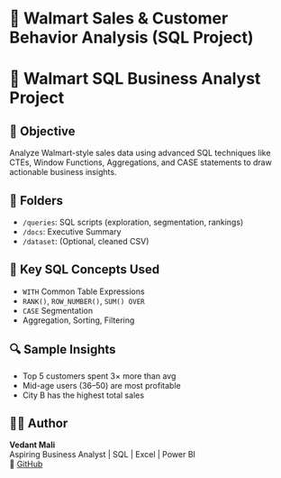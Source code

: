 # 🛒 Walmart Sales & Customer Behavior Analysis (SQL Project)

# 🛒 Walmart SQL Business Analyst Project

## 📌 Objective
Analyze Walmart-style sales data using advanced SQL techniques like CTEs, Window Functions, Aggregations, and CASE statements to draw actionable business insights.

## 📁 Folders
- `/queries`: SQL scripts (exploration, segmentation, rankings)
- `/docs`: Executive Summary
- `/dataset`: (Optional, cleaned CSV)

## 🧠 Key SQL Concepts Used
- `WITH` Common Table Expressions
- `RANK()`, `ROW_NUMBER()`, `SUM() OVER`
- `CASE` Segmentation
- Aggregation, Sorting, Filtering

## 🔍 Sample Insights
- Top 5 customers spent 3× more than avg
- Mid-age users (36–50) are most profitable
- City B has the highest total sales

## 👨‍💼 Author
**Vedant Mali**  
Aspiring Business Analyst | SQL | Excel | Power BI  
🔗 [GitHub](https://github.com/veddata21)
